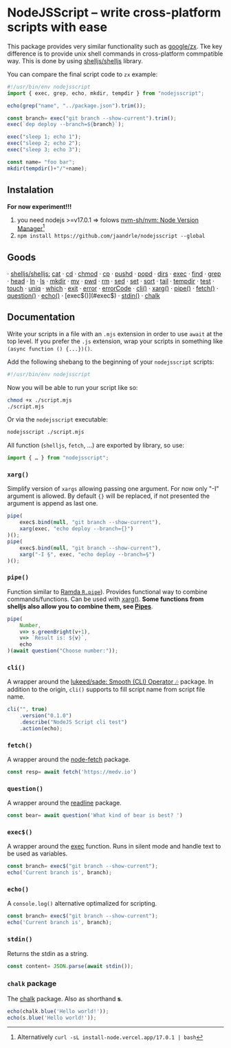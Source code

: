 # NodeJSScript – write cross-platform scripts with ease
This package provides very similar functionality such as [google/zx](https://github.com/google/zx).
Tke key difference is to provide unix shell commands in cross-platform commpatible way.
This is done by using [shelljs/shelljs](https://github.com/shelljs/shelljs) library.

You can compare the final script code to `zx` example:
```javascript
#!/usr/bin/env nodejsscript
import { exec, grep, echo, mkdir, tempdir } from "nodejsscript";

echo(grep("name", "../package.json").trim());

const branch= exec("git branch --show-current").trim();
exec(`dep deploy --branch=${branch}`);

exec("sleep 1; echo 1");
exec("sleep 2; echo 2");
exec("sleep 3; echo 3");

const name= "foo bar";
mkdir(tempdir()+"/"+name);
```

## Instalation
**For now experiment!!!**

1. you need nodejs >=v17.0.1 ⇒ folows [nvm-sh/nvm: Node Version Manager](https://github.com/nvm-sh/nvm)[^node]
1. `npm install https://github.com/jaandrle/nodejsscript --global`

## Goods
 · [shelljs/shelljs:](https://github.com/shelljs/shelljs)
[cat](https://github.com/shelljs/shelljs#catoptions-file--file-) · [cd](https://github.com/shelljs/shelljs#cddir) · [chmod](https://github.com/shelljs/shelljs#chmodoptions-octal_mode--octal_string-file) · [cp](https://github.com/shelljs/shelljs#cpoptions-source--source--dest)
 · [pushd](https://github.com/shelljs/shelljs#pushdoptions-dir---n--n) · [popd](https://github.com/shelljs/shelljs#popdoptions--n--n) · [dirs](https://github.com/shelljs/shelljs#dirsoptions--n---n) · [exec](https://github.com/shelljs/shelljs#execcommand--options--callback)
 · [find](https://github.com/shelljs/shelljs#findpath--path-) · [grep](https://github.com/shelljs/shelljs#grepoptions-regex_filter-file--file-) · [head](https://github.com/shelljs/shelljs#head-n-num-file--file-) · [ln](https://github.com/shelljs/shelljs#lnoptions-source-dest)
 · [ls](https://github.com/shelljs/shelljs#lsoptions-path-) · [mkdir](https://github.com/shelljs/shelljs#mkdiroptions-dir--dir-) · [mv](https://github.com/shelljs/shelljs#mvoptions--source--source--dest) · [pwd](https://github.com/shelljs/shelljs#pwd)
 · [rm](https://github.com/shelljs/shelljs#rmoptions-file--file-) · [sed](https://github.com/shelljs/shelljs#sedoptions-search_regex-replacement-file--file-) · [set](https://github.com/shelljs/shelljs#setoptions) · [sort](https://github.com/shelljs/shelljs#sortoptions-file--file-)
 · [tail](https://github.com/shelljs/shelljs#tail-n-num-file--file-) · [tempdir](https://github.com/shelljs/shelljs#tempdir) · [test](https://github.com/shelljs/shelljs#testexpression) · [touch](https://github.com/shelljs/shelljs#touchoptions-file--file-)
 · [uniq](https://github.com/shelljs/shelljs#uniqoptions-input-output) · [which](https://github.com/shelljs/shelljs#whichcommand) · [exit](https://github.com/shelljs/shelljs#exitcode) · [error](https://github.com/shelljs/shelljs#error) · [errorCode](https://github.com/shelljs/shelljs#errorcode) 
 · [cli()](#cli)
 · [xarg()](#xarg)
 · [pipe()](#pipe)
 · [fetch()](#fetch)
 · [question()](#question)
 · [echo()](#echo)
 · [exec$()](#exec$)
 · [stdin()](#stdin)
 · [chalk](#chalk-package)


## Documentation

Write your scripts in a file with an `.mjs` extension in order to
use `await` at the top level. If you prefer the `.js` extension,
wrap your scripts in something like `(async function () {...})()`.

Add the following shebang to the beginning of your `nodejsscript` scripts:
```bash
#!/usr/bin/env nodejsscript
```

Now you will be able to run your script like so:
```bash
chmod +x ./script.mjs
./script.mjs
```

Or via the `nodejsscript` executable:

```bash
nodejsscript ./script.mjs
```

All function (`shelljs`, `fetch`, …) are exported by library, so use:
```javascript
import { … } from "nodejsscript";
```

### `xarg()`
Simplify version of `xargs` allowing passing one argument. For now only "-I" argument is allowed.
By default `{}` will be replaced, if not presented the argument is append as last one.

```js
pipe(
	exec$.bind(null, "git branch --show-current"),
	xarg(exec, "echo deploy --branch={}")
)();
pipe(
	exec$.bind(null, "git branch --show-current"),
	xarg("-I §", exec, "echo deploy --branch=§")
)();
```

### `pipe()`
Function similar to [Ramda `R.pipe`](https://ramdajs.com/docs/#pipe)). Provides functional way to combine commands/functions.
Can be used with [xarg()](#xarg). **Some functions from shelljs also allow you to combine them, see [Pipes](https://github.com/shelljs/shelljs#pipes)**.

```js
pipe(
	Number,
	v=> s.greenBright(v+1),
	v=> `Result is: ${v}`,
	echo
)(await question("Choose number:"));

```

### `cli()`
A wrapper around the [lukeed/sade: Smooth (CLI) Operator 🎶](https://github.com/lukeed/sade) package.
In addition to the origin, `cli()` supports to fill script name from script file name.

```js
cli("", true)
	.version("0.1.0")
	.describe("NodeJS Script cli test")
	.action(echo);
```

### `fetch()`
A wrapper around the [node-fetch](https://www.npmjs.com/package/node-fetch) package.

```js
const resp= await fetch('https://medv.io')
```

### `question()`
A wrapper around the [readline](https://nodejs.org/api/readline.html) package.

```js
const bear= await question('What kind of bear is best? ')
```

### `exec$()`
A wrapper around the [exec](https://github.com/shelljs/shelljs#execcommand--options--callback) function.
Runs in silent mode and handle text to be used as variables.

```js
const branch= exec$("git branch --show-current");
echo('Current branch is', branch);
```

### `echo()`
A `console.log()` alternative optimalized for scripting.

```js
const branch= exec$("git branch --show-current");
echo('Current branch is', branch);
```

### `stdin()`
Returns the stdin as a string.

```js
const content= JSON.parse(await stdin());
```

### `chalk` package
The [chalk](https://www.npmjs.com/package/chalk) package. Also as shorthand **s**.

```js
echo(chalk.blue('Hello world!'));
echo(s.blue('Hello world!'));
```

[^node]: Alternatively `curl -sL install-node.vercel.app/17.0.1 | bash`
